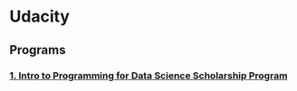 # Udacity
## Programs
### [1. Intro to Programming for Data Science Scholarship Program](./intro_to_data_science)
